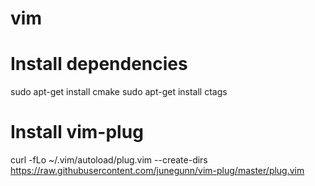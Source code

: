 # vim

# Install dependencies
sudo apt-get install cmake
sudo apt-get install ctags

# Install vim-plug
curl -fLo ~/.vim/autoload/plug.vim --create-dirs https://raw.githubusercontent.com/junegunn/vim-plug/master/plug.vim
